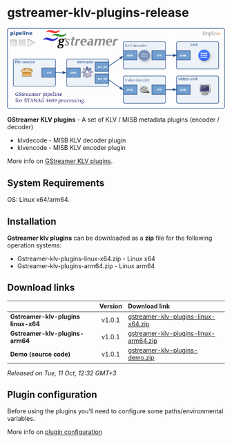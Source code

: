 
# gstreamer-klv-plugins-release


<div align="center">
  <a >
    <img src="images/GstKlvPipeline.png" alt="Logo" >
  </a>
</div>


**GStreamer KLV plugins** - A set of KLV / MISB metadata plugins (encoder / decoder)

- klvdecode - MISB KLV decoder plugin  
- klvencode - MISB KLV encoder plugin  

More info on [GStreamer KLV plugins](https://www.impleotv.com/content/gstreamer-klv-plugins/help/index.html).


## System Requirements
OS: Linux x64/arm64.

## Installation

**Gstreamer klv plugins** can be downloaded as a **zip** file for the following operation systems:  
 - Gstreamer-klv-plugins-linux-x64.zip    - Linux x64
 - Gstreamer-klv-plugins-arm64.zip        - Linux arm64

## Download links

|          | Version             | Download link                                                           | 
|:---------|:-------------------:|:------------------------------------------------------------------------|
| **Gstreamer-klv-plugins linux-x64**     |   v1.0.1 | [gstreamer-klv-plugins-linux-x64.zip](https://github.com/impleotv/gstreamer-klv-plugins-release/releases/latest/download/gstreamer-klv-plugins-linux-x64.zip)   | 
| **Gstreamer-klv-plugins-arm64**         |   v1.0.1 | [gstreamer-klv-plugins-linux-arm64.zip](https://github.com/impleotv/gstreamer-klv-plugins-release/releases/latest/download/gstreamer-klv-plugins-linux-arm64.zip)  | 
| **Demo (source code)**                  |   v1.0.1 | [gstreamer-klv-plugins-demo.zip](https://github.com/impleotv/gstreamer-klv-plugins-release/releases/latest/download/demo.zip)  | 


*Released on Tue, 11 Oct, 12:32 GMT+3*

## Plugin configuration

Before using the plugins you'll need to configure some paths/environmental variables.  

More info on [plugin configuration](https://www.impleotv.com/content/gstreamer-klv-plugins/help/user-guide/env-variables.html)
